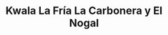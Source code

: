 ---
title: Kwala La Fría La Carbonera y El Nogal
nombre_comunidad: Kwala La Fría La Carbonera y El Nogal
municipio: Pradera
departamento: Valle del Cauca
descripcion: >-
  Comunidades donde prima la población étnica, origen NASA y alineados con el
  Proyecto de Vida. Ubicados a 15 km del casco urbano de Pradera, tienen redes
  de distribución eléctrica, acueducto denominado regional porque esta ubicado
  en el corregimiento La Fría y surte de agua a los corregimientos de Vallecito
  y Bolívar. En términos económicos, se dedican a la Caficultura y poseen una
  marca propia de café orgánico. Elaboración de propias fábricas de abono,
  biopreparados a través de la transformación de la pulpa y manejo de aguas
  residuales para que se descontaminen antes de llegar a los ríos. No se
  registra presencia de grupos armados, y se avanza en el desminado humanitario.
  El camino entre cada comunidad es aproximadamente de una hora.
num_personas: 250
num_familias: 56
min_distancia_casco_urbano: 60
km_distancia_casco_urbano: 15
vias_acceso: ''
infraestructura_comunitaria: Casa Indígena,Instituciones educativas (IE)
notas_infraestructura_comunitaria:
  - ''
liderazgo_comunidad:
  - La Autoridad es Indígena-Gobernador
inclusion_diversidad_genero: Prevalece la población étnica
comentarios_conectividad: >-
  Ausencia de cobertura de servicios de conectividad e infraestructura que
  limita el uso de estos servicios en esta zona.
punto_SOLE: No hay espacio con internet
comentarios_punto_SOLE:
  - ''
ppales_actividades_economicas_vocacion_productiva:
  - Agricultura
comentarios_ppales_actividades_economicas_vocacion_productiva:
  - Agricultura (café
  - ' musáceas y Pancoger).'
comunidad_sostenible_uso_suelo: |-
  Asentamiento Humano (Resguardo Kwala)
  Actividades agropecuarias.
org_con_proyeccion:
  - Proyecto de café tostado y molido
servicios_publicos_comunidades_focalizadas:
  - Energía-Pradera
  - Acueducto-Pradera
comunidades_focalizadas_educacion_infraestructura_educativa:
  - Escuela
  - Escuela
comunidades_focalizadas_practicas_organizativas:
  - ''
conectividad_minima: Regular
iniciativas_priorizadas:
  - ''
org_focalizada:
  - ''
riesgo: Bajo
otros_programas_USAID:
  - Construcción de la Casa Indígena en el año 2004
alianzas_colaboradores_1:
  - >-
    Esta proyectada la adecuación de vías a través de placa huellas hacia la
    parte de la Fría con el PDET.
alianzas_colaboradores_2:
  - Adecuación de vías con placa huellas
actividades_ocio:
  - Mingas
  - Armonizaciones y rituales espirituales
  - Refrescamiento de bastones
medios_comunicacion_narrativas_locales:
  - La pradereña Entérate Pradera
  - Pradera Radio Online
  - Cañaveral Stereo
num_visitas_realizadas: 17
num_diagnosticos_rurales_participativos_realizados: 1
infraestructura_salud_atencion_psicosocial:
  - Necesidad de desplazamiento para atención en salud
  - Medicina tradicional
notas_infraestructura_salud_atencion_psicosocial: >-
  En el casco urbano reciben servicios de promoción y prevención, para lo cual
  deben desplazarse.

  Mantienen la intervención a través del médico tradicional del KWALA.
num_visitas_predio: 0
url: /comunidad-focaliza/kwala-la-fria-la-carbonera-y-el-nogal
layout: comunidad

---
